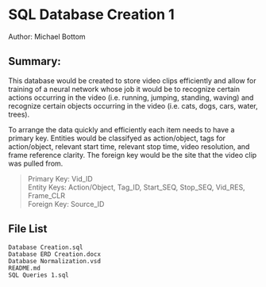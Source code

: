 # SQL Database Creation 1

Author: Michael Bottom

## Summary:


This database would be created to store video clips efficiently and allow for training of a neural network whose job it would be to recognize certain actions occurring in the video (i.e. running, jumping, standing, waving) and recognize certain objects occurring in the video (i.e. cats, dogs, cars, water, trees).

To arrange the data quickly and efficiently each item needs to have a primary key. Entities would be classifyed as  action/object, tags for action/object, relevant start time, relevant stop time, video resolution, and frame reference clarity. The foreign key would be the site that the video clip was pulled from.

> Primary Key: Vid_ID <br/>
> Entity Keys: Action/Object, Tag_ID, Start_SEQ, Stop_SEQ, Vid_RES, Frame_CLR <br/>
> Foreign Key: Source_ID

## File List

```
Database Creation.sql
Database ERD Creation.docx
Database Normalization.vsd
README.md
SQL Queries 1.sql
